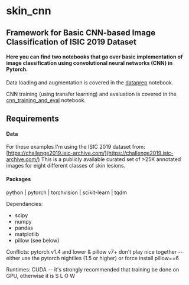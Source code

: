 # skin_cnn
## Framework for Basic CNN-based Image Classification of ISIC 2019 Dataset

#### Here you can find two notebooks that go over basic implementation of image classification using convolutional neural networks (CNN) in Pytorch.

Data loading and augmentation is covered in the [dataprep](https://github.com/robinfchan/skin_cnn/blob/master/dataprep.ipynb) notebook.

CNN training (using transfer learning) and evaluation is covered in the [cnn_training_and_eval](https://github.com/robinfchan/skin_cnn/blob/master/cnn_training_and_eval.ipynb) notebook.

## Requirements
#### Data
For these examples I'm using the ISIC 2019 dataset from: [https://challenge2019.isic-archive.com/](https://challenge2019.isic-archive.com/)
This is a publicly available curated set of >25K annotated images for eight different classes of skin lesions.

#### Packages
python | pytorch | torchvision | scikit-learn | tqdm

Dependancies:
  * scipy
  * numpy
  * pandas
  * matplotlib
  * pillow (see below)

Conflicts: pytorch v1.4 and lower & pillow v7+ don't play nice together -- either use the pytorch nightlies (1.5 or higher) or force install pillow==6
  
Runtimes: CUDA -- it's strongly recommended that training be done on GPU, otherwise it is S L O W
